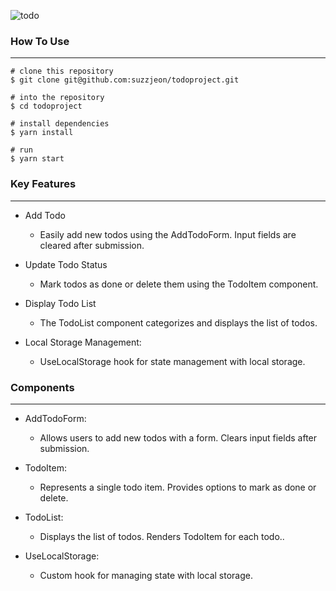 ![todo](https://github.com/suzzjeon/todoproject/assets/133937368/2bf9b356-4f60-49f3-83db-209bfcbab9d7)

### How To Use

---

```
# clone this repository
$ git clone git@github.com:suzzjeon/todoproject.git

# into the repository
$ cd todoproject

# install dependencies
$ yarn install

# run
$ yarn start
```

### Key Features

---

- Add Todo
     - Easily add new todos using the AddTodoForm. Input fields are cleared after submission.

 - Update Todo Status
    - Mark todos as done or delete them using the TodoItem component.

- Display Todo List
    - The TodoList component categorizes and displays the list of todos.

-  Local Storage Management:
    - UseLocalStorage hook for state management with local storage.

### Components

---

- AddTodoForm: 
    - Allows users to add new todos with a form. Clears input fields after submission.

- TodoItem: 
    - Represents a single todo item. Provides options to mark as done or delete.

- TodoList: 
    - Displays the list of todos. Renders TodoItem for each todo..

- UseLocalStorage: 
    - Custom hook for managing state with local storage.
